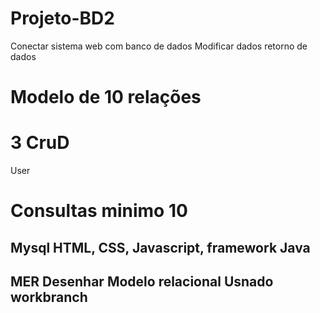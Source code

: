 # Projeto-BD2
Conectar sistema web com banco de dados
Modificar dados 
retorno de dados

# Modelo de 10 relações
# 3 CruD
User
# Consultas minimo 10
Mysql
HTML, CSS, Javascript, framework
Java
-------------------
MER Desenhar 
Modelo relacional Usnado workbranch
-------------------
